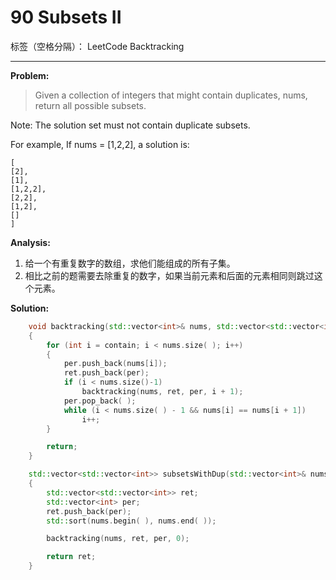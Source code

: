 ﻿# 90 Subsets II

标签（空格分隔）： LeetCode Backtracking

---

**Problem:**
>   Given a collection of integers that might contain duplicates, nums, return all possible subsets.
>
Note: The solution set must not contain duplicate subsets.
>
For example,
If nums = [1,2,2], a solution is:
>   
    [
    [2],
    [1],
    [1,2,2],
    [2,2],
    [1,2],
    []
    ]

**Analysis:**

 1. 给一个有重复数字的数组，求他们能组成的所有子集。
 2. 相比之前的题需要去除重复的数字，如果当前元素和后面的元素相同则跳过这个元素。

**Solution:**
```cpp
	void backtracking(std::vector<int>& nums, std::vector<std::vector<int>>& ret, std::vector<int>& per, int contain)
	{
		for (int i = contain; i < nums.size( ); i++)
		{
			per.push_back(nums[i]);
			ret.push_back(per);
			if (i < nums.size()-1)
				backtracking(nums, ret, per, i + 1);
			per.pop_back( );
			while (i < nums.size( ) - 1 && nums[i] == nums[i + 1])
				i++;
		}

		return;
	}

	std::vector<std::vector<int>> subsetsWithDup(std::vector<int>& nums)
	{
		std::vector<std::vector<int>> ret;
		std::vector<int> per;
		ret.push_back(per);
		std::sort(nums.begin( ), nums.end( ));

		backtracking(nums, ret, per, 0);

		return ret;
	}
```
 
